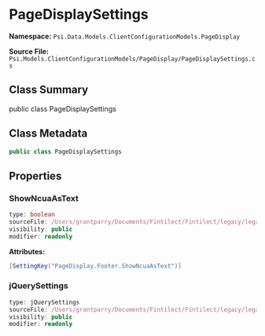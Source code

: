 # PageDisplaySettings

**Namespace:** `Psi.Data.Models.ClientConfigurationModels.PageDisplay`

**Source File:** `Psi.Models.ClientConfigurationModels/PageDisplay/PageDisplaySettings.cs`

## Class Summary

public class PageDisplaySettings

## Class Metadata

```typescript
public class PageDisplaySettings
```

## Properties

### ShowNcuaAsText

```typescript
type: boolean
sourceFile: /Users/grantparry/Documents/Fintilect/Fintilect/legacy/legacy-apis/Psi.Models.ClientConfigurationModels/PageDisplay/PageDisplaySettings.cs
visibility: public
modifier: readonly
```

**Attributes:**
```csharp
[SettingKey("PageDisplay.Footer.ShowNcuaAsText")]
```

### jQuerySettings

```typescript
type: jQuerySettings
sourceFile: /Users/grantparry/Documents/Fintilect/Fintilect/legacy/legacy-apis/Psi.Models.ClientConfigurationModels/PageDisplay/PageDisplaySettings.cs
visibility: public
modifier: readonly
```
